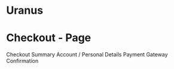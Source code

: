 # Uranus
# Checkout - Page


Checkout Summary
Account / Personal Details
Payment Gateway
Confirmation
